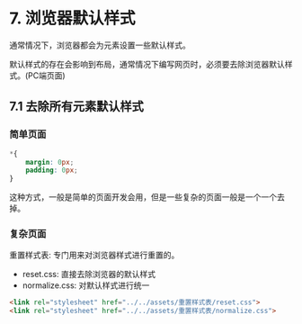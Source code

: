 # 7. 浏览器默认样式

通常情况下，浏览器都会为元素设置一些默认样式。

默认样式的存在会影响到布局，通常情况下编写网页时，必须要去除浏览器默认样式。(PC端页面)


## 7.1 去除所有元素默认样式

### 简单页面
```css
*{
    margin: 0px;
    padding: 0px;
}
```

这种方式，一般是简单的页面开发会用，但是一些复杂的页面一般是一个一个去掉。

### 复杂页面
重置样式表: 专门用来对浏览器样式进行重置的。

* reset.css: 直接去除浏览器的默认样式
* normalize.css: 对默认样式进行统一

```html
<link rel="stylesheet" href="../../assets/重置样式表/reset.css">
<link rel="stylesheet" href="../../assets/重置样式表/normalize.css">
```

